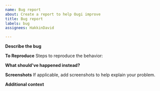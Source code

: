 ```yaml
---
name: Bug report
about: Create a report to help Ougi improve
title: Bug report
labels: bug
assignees: HakkinDavid

---
```


**Describe the bug**

**To Reproduce**
Steps to reproduce the behavior:

**What should've happened instead?**

**Screenshots**
If applicable, add screenshots to help explain your problem.

**Additional context**
